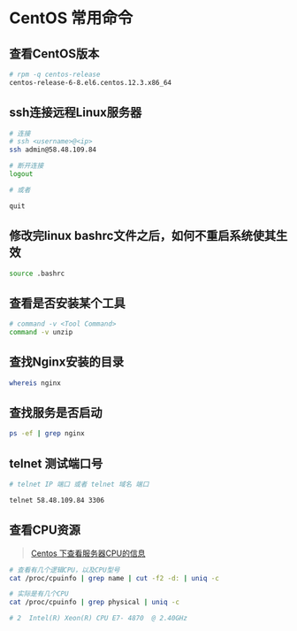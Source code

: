 # CentOS 常用命令

## 查看CentOS版本

```Bash
# rpm -q centos-release
centos-release-6-8.el6.centos.12.3.x86_64
```

## ssh连接远程Linux服务器

```Bash
# 连接
# ssh <username>@<ip>
ssh admin@58.48.109.84

# 断开连接
logout

# 或者

quit
```

## 修改完linux bashrc文件之后，如何不重启系统使其生效

```Bash
source .bashrc
```

## 查看是否安装某个工具

```Bash
# command -v <Tool Command>
command -v unzip
```

## 查找Nginx安装的目录

```Bash
whereis nginx
```

## 查找服务是否启动

```Bash
ps -ef | grep nginx
```

## telnet 测试端口号

```Bash
# telnet IP 端口 或者 telnet 域名 端口

telnet 58.48.109.84 3306
```

## 查看CPU资源

> [Centos 下查看服务器CPU的信息](https://blog.csdn.net/ghj1976/article/details/6158953)

```Bash
# 查看有几个逻辑CPU，以及CPU型号
cat /proc/cpuinfo | grep name | cut -f2 -d: | uniq -c

# 实际是有几个CPU
cat /proc/cpuinfo | grep physical | uniq -c

# 2  Intel(R) Xeon(R) CPU E7- 4870  @ 2.40GHz
```